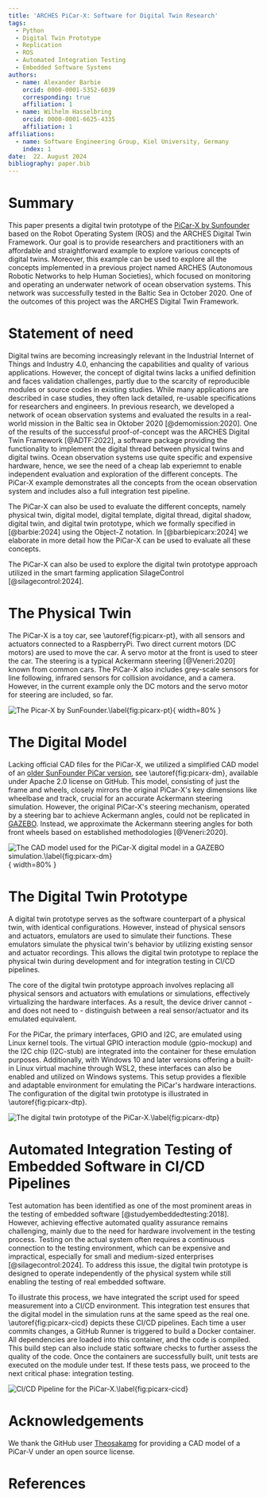 ```yaml
---
title: 'ARCHES PiCar-X: Software for Digital Twin Research'
tags:
  - Python
  - Digital Twin Prototype
  - Replication
  - ROS
  - Automated Integration Testing
  - Embedded Software Systems
authors:
  - name: Alexander Barbie
    orcid: 0000-0001-5352-6039
    corresponding: true
    affiliation: 1
  - name: Wilhelm Hasselbring
    orcid: 0000-0001-6625-4335
    affiliation: 1
affiliations:
  - name: Software Engineering Group, Kiel University, Germany
    index: 1
date:  22. August 2024
bibliography: paper.bib
---
```


# Summary
This paper presents a digital twin prototype of the [PiCar-X by Sunfounder](https://sunfounder.com) based on the Robot Operating System (ROS) and the ARCHES Digital Twin Framework. Our goal is to provide researchers and practitioners with an affordable and straightforward example to explore various concepts of digital twins. Moreover, this example can be used to explore all the concepts implemented in a previous project named ARCHES (Autonomous Robotic Networks to help Human Societies), which focused on monitoring and operating an underwater network of ocean observation systems. This network was successfully tested in the Baltic Sea in October 2020. One of the outcomes of this project was the ARCHES Digital Twin Framework.

# Statement of need
Digital twins are becoming increasingly relevant in the Industrial Internet of Things and Industry 4.0, enhancing the capabilities and quality of various applications. However, the concept of digital twins lacks a unified definition and faces validation challenges, partly due to the scarcity of reproducible modules or source codes in existing studies. While many applications are described in case studies, they often lack detailed, re-usable specifications for researchers and engineers.
In previous research, we developed a network of ocean observation systems and evaluated the results in a real-world mission in the Baltic sea in Oktober 2020 [@demomission:2020]. One of the results of the successful proof-of-concept was the ARCHES Digital Twin Framework [@ADTF:2022], a software package providing the functionality to implement the digital thread between physical twins and digital twins.
Ocean observation systems use quite specific and expensive hardware, hence, we see the need of a cheap lab experiemnt to enable independent evaluation and exploration of the different concepts. The PiCar-X example demonstrates all the concepts from the ocean observation system and includes also a full integration test pipeline. 

The PiCar-X can also be used to evaluate the different concepts, namely physical twin, digital model, digital template, digital thread, digital shadow, digital twin, and digital twin prototype, which we formally specified in [@barbie:2024] using the Object-Z notation. In [@barbiepicarx:2024] we elaborate in more detail how the PiCar-X can be used to evaluate all these concepts.

The PiCar-X can also be used to explore the digital twin prototype approach utilized in the smart farming application SilageControl [@silagecontrol:2024].

# The Physical Twin
The PiCar-X is a toy car, see \autoref{fig:picarx-pt}, with all sensors and actuators connected to a RaspberryPi. Two direct current motors (DC motors) are used to move the car. A servo motor at the front is used to steer the car. The steering is a typical Ackermann steering [@Veneri:2020] known from common cars. The PiCar-X also includes grey-scale sensors for line following, infrared sensors for collision avoidance, and a camera. However, in the current example only the DC motors and the servo motor for steering are included, so far. 

![The Picar-X by SunFounder.\label{fig:picarx-pt}](./img/picarx-pt.jpg){ width=80% }


# The Digital Model
Lacking official CAD files for the PiCar-X, we utilized a simplified CAD model of an [older SunFounder PiCar version](https://github.com/Theosakamg/PiCar_Hardware), see \autoref{fig:picarx-dm}, available under Apache 2.0 license on GitHub. This model, consisting of just the frame and wheels, closely mirrors the original PiCar-X's key dimensions like wheelbase and track, crucial for an accurate Ackermann steering simulation. However, the original PiCar-X's steering mechanism, operated by a steering bar to achieve Ackermann angles, could not be replicated in [GAZEBO](https://gazebosim.org/). Instead, we approximate the Ackermann steering angles for both front wheels based on established methodologies [@Veneri:2020].

![The CAD model used for the PiCar-X digital model in a GAZEBO simulation.\label{fig:picarx-dm}](./img/picarx-dm.jpg){ width=80% }


# The Digital Twin Prototype
A digital twin prototype serves as the software counterpart of a physical twin, with identical configurations. However, instead of physical sensors and actuators, emulators are used to simulate their functions. These emulators simulate the physical twin's behavior by utilizing existing sensor and actuator recordings. This allows the digital twin prototype to replace the physical twin during development and for integration testing in CI/CD pipelines.

The core of the digital twin prototype approach involves replacing all physical sensors and actuators with emulations or simulations, effectively virtualizing the hardware interfaces. As a result, the device driver cannot - and does not need to - distinguish between a real sensor/actuator and its emulated equivalent.

For the PiCar, the primary interfaces, GPIO and I2C, are emulated using Linux kernel tools. The virtual GPIO interaction module (gpio-mockup) and the I2C chip (I2C-stub) are integrated into the container for these emulation purposes. Additionally, with Windows 10 and later versions offering a built-in Linux virtual machine through WSL2, these interfaces can also be enabled and utilized on Windows systems. This setup provides a flexible and adaptable environment for emulating the PiCar's hardware interactions. The configuration of the digital twin prototype is illustrated in \autoref{fig:picarx-dtp}.

![The digital twin prototype of the PiCar-X.\label{fig:picarx-dtp}](./img/picarx-dtp.jpg)


# Automated Integration Testing of Embedded Software in CI/CD Pipelines
Test automation has been identified as one of the most prominent areas in the testing of embedded software [@studyembeddedtesting:2018]. However, achieving effective automated quality assurance remains challenging, mainly due to the need for hardware involvement in the testing process. Testing on the actual system often requires a continuous connection to the testing environment, which can be expensive and impractical, especially for small and medium-sized enterprises [@silagecontrol:2024]. To address this issue, the digital twin prototype is designed to operate independently of the physical system while still enabling the testing of real embedded software.

To illustrate this process, we have integrated the script used for speed measurement into a CI/CD environment. This integration test ensures that the digital model in the simulation runs at the same speed as the real one. \autoref{fig:picarx-cicd} depicts these CI/CD pipelines. Each time a user commits changes, a GitHub Runner is triggered to build a Docker container. All dependencies are loaded into this container, and the code is compiled. This build step can also include static software checks to further assess the quality of the code. Once the containers are successfully built, unit tests are executed on the module under test. If these tests pass, we proceed to the next critical phase: integration testing.

![CI/CD Pipeline for the PiCar-X.\label{fig:picarx-cicd}](./img/picarx-cicd.svg)


# Acknowledgements
We thank the GitHub user [Theosakamg]((https://github.com/Theosakamg)) for providing a CAD model of a PiCar-V under an open source license.


# References
